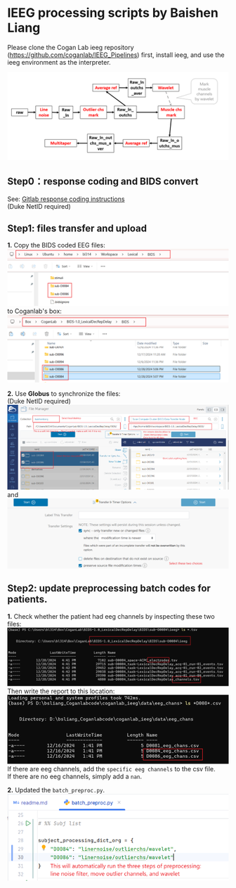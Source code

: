 # IEEG processing scripts by Baishen Liang

Please clone the Cogan Lab ieeg repository (https://github.com/coganlab/IEEG_Pipelines) first, install ieeg, and use the ieeg environment as the interpreter.  

![IEEG analyses pipeline](materials/analyze_pipeline.png)   

## Step0：response coding and BIDS convert  
See: [Gitlab response coding instructions](https://coganlab.pages.oit.duke.edu/wiki/docs/ECoG_In_Unit/Response_Coding/)  
(Duke NetID required)  
  
## Step1: files transfer and upload
**1.** Copy the BIDS coded EEG files:  
![file transfer 1](materials/files_transfer_1.png)  
to Coganlab's box:  
![file transfer 2](materials/files_transfer_2.png)   
  
**2.** Use **Globus** to synchronize the files:  
(Duke NetID required)  
![Upload DCC 1](materials/upload_DCC_1.png)  
and 
![Upload DCC 2](materials/upload_DCC_2.png)  
  
## Step2: update preprocessing batch codes for patients.  
**1.** Check whether the patient had eeg channels by inspecting these two files:  
![Check eeg 1](materials/check_eeg_chs_1.png)  
Then write the report to this location:  
![Check eeg 2](materials/check_eeg_chs_2.png)  
If there are eeg channels, add the `specific eeg channels` to the csv file.  
If there are no eeg channels, simply add a `nan`.  

**2.** Updated the `batch_preproc.py`.  
![Updated preproce batch](materials\update_preproc_batch.png) 
